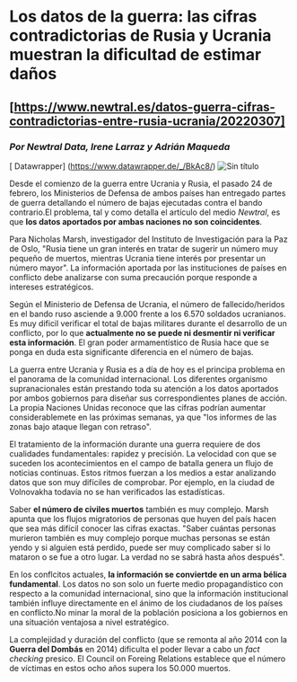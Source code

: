 # Los datos de la guerra: las cifras contradictorias de Rusia y Ucrania muestran la dificultad de estimar daños
## [https://www.newtral.es/datos-guerra-cifras-contradictorias-entre-rusia-ucrania/20220307]
### *Por Newtral Data, Irene Larraz y Adrián Maqueda*
[ Datawrapper] (https://www.datawrapper.de/_/BkAc8/)
![Sin título](https://user-images.githubusercontent.com/99833245/163990412-f97de7f3-12a1-420c-b35c-87367e581fdd.png)

Desde el comienzo de la guerra entre Ucrania y Rusia, el pasado 24 de febrero, los Ministerios de Defensa de ambos países han entregado partes de guerra detallando el número de bajas ejecutadas contra el bando contrario.El problema, tal y como detalla el artículo del medio *Newtral*, es que **los datos aportados por ambas naciones no son coincidentes**.

Para Nicholas Marsh, investigador del Instituto de Investigación para la Paz de Oslo, "Rusia tiene un gran interés en tratar de sugerir un número muy pequeño de muertos, mientras Ucrania tiene interés por presentar un número mayor". La información aportada por las instituciones de países en conflicto debe analizarse con suma precaución porque responde a intereses estratégicos.

Según el Ministerio de Defensa de Ucrania, el número de fallecido/heridos en el bando ruso asciende a 9.000 frente a los 6.570 soldados ucranianos. Es muy dificil verificar el total de bajas militares durante el desarrollo de un conflicto, por lo que **actualmente no se puede ni desmentir ni verificar esta información**. El gran poder armamentístico de Rusia hace que se ponga en duda esta significante diferencia en el número de bajas.

La guerra entre Ucrania y Rusia es a día de hoy es el principa problema en el panorama de la comunidad internacional. Los diferentes organismo supranacionales están prestando toda su atención a los datos aportados por ambos gobiernos para diseñar sus correspondientes planes de acción. La propia Naciones Unidas reconoce que las cifras podrían aumentar considerablemete en las próximas semanas, ya que "los informes de las zonas bajo ataque llegan con retraso". 

El tratamiento de la información durante una guerra requiere de dos cualidades fundamentales: rapidez y precisión. La velocidad con que se suceden los acontecimientos en el campo de batalla genera un flujo de noticias continuas. Estos ritmos fuerzan a los medios a estar analizando datos que son muy difíciles de comprobar. Por ejemplo, en la ciudad de Volnovakha todavía no se han verificados las estadísticas.  

Saber **el número de civiles muertos** también es muy complejo. Marsh apunta que los flujos migratorios de personas que huyen del país hacen que sea más difícil conocer las cifras exactas. "Saber cuántas personas murieron también es muy complejo porque muchas personas se están yendo y si alguien está perdido, puede ser muy complicado saber si lo mataron o se fue a otro lugar. La verdad no se sabrá hasta años después". 

En los conflcitos actuales, **la información se conviertde en un arma bélica fundamental**. Los datos no son solo un fuerte medio propagandístico con respecto a la comunidad  internacional, sino que la información institucional también influye directamente en el ánimo de los ciudadanos de los países en conflicto.No minar la moral de la población posiciona a los gobiernos en una situación ventajosa a nivel estratégico.

La complejidad y duración del conflicto (que se remonta al año 2014 con la **Guerra del Dombás** en 2014) dificulta el poder llevar a cabo un *fact checking* presico. El Council on Foreing Relations establece que el número de víctimas en estos ocho años supera los 50.000 muertos. 
